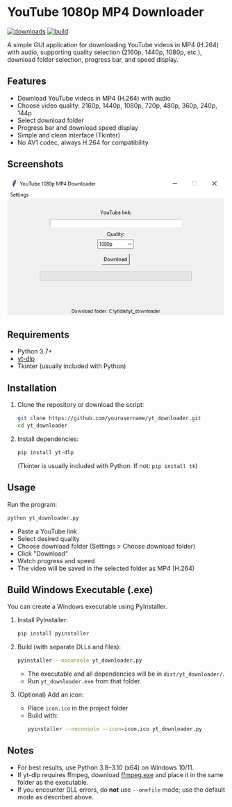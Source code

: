 # YouTube 1080p MP4 Downloader
[![downloads](https://img.shields.io/badge/downloads-1K-brightgreen)](https://github.com/yourusername/yt_downloader/releases)
[![build](https://img.shields.io/badge/build-passing-brightgreen)](https://github.com/yourusername/yt_downloader/actions)

A simple GUI application for downloading YouTube videos in MP4 (H.264) with audio, supporting quality selection (2160p, 1440p, 1080p, etc.), download folder selection, progress bar, and speed display.

## Features
- Download YouTube videos in MP4 (H.264) with audio
- Choose video quality: 2160p, 1440p, 1080p, 720p, 480p, 360p, 240p, 144p
- Select download folder
- Progress bar and download speed display
- Simple and clean interface (Tkinter)
- No AV1 codec, always H.264 for compatibility

## Screenshots
![screenshot](screenshot.png) <!-- Add your screenshot here if available -->

## Requirements
- Python 3.7+
- [yt-dlp](https://github.com/yt-dlp/yt-dlp)
- Tkinter (usually included with Python)

## Installation
1. Clone the repository or download the script:
   ```sh
   git clone https://github.com/yourusername/yt_downloader.git
   cd yt_downloader
   ```
2. Install dependencies:
   ```sh
   pip install yt-dlp
   ```
   (Tkinter is usually included with Python. If not: `pip install tk`)

## Usage
Run the program:
```sh
python yt_downloader.py
```

- Paste a YouTube link
- Select desired quality
- Choose download folder (Settings > Choose download folder)
- Click "Download"
- Watch progress and speed
- The video will be saved in the selected folder as MP4 (H.264)

## Build Windows Executable (.exe)
You can create a Windows executable using PyInstaller.

1. Install PyInstaller:
   ```sh
   pip install pyinstaller
   ```
2. Build (with separate DLLs and files):
   ```sh
   pyinstaller --noconsole yt_downloader.py
   ```
   - The executable and all dependencies will be in `dist/yt_downloader/`.
   - Run `yt_downloader.exe` from that folder.

3. (Optional) Add an icon:
   - Place `icon.ico` in the project folder
   - Build with:
     ```sh
     pyinstaller --noconsole --icon=icon.ico yt_downloader.py
     ```

## Notes
- For best results, use Python 3.8–3.10 (x64) on Windows 10/11.
- If yt-dlp requires ffmpeg, download [ffmpeg.exe](https://www.gyan.dev/ffmpeg/builds/) and place it in the same folder as the executable.
- If you encounter DLL errors, do **not** use `--onefile` mode; use the default mode as described above.

